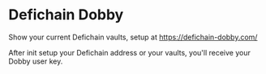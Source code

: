 # Defichain Dobby

Show your current Defichain vaults, setup at https://defichain-dobby.com/

After init setup your Defichain address or your vaults, you'll receive your Dobby user key.